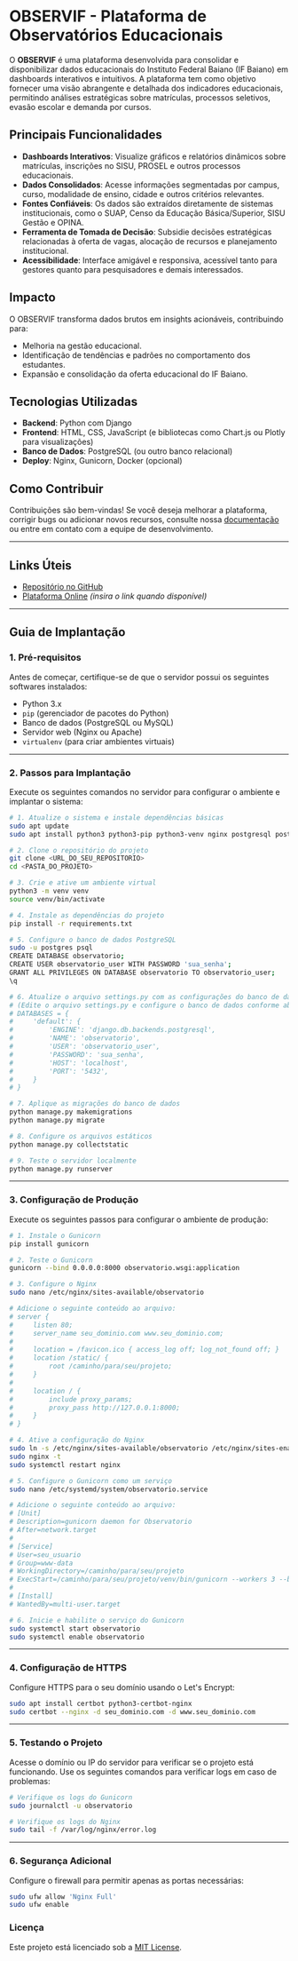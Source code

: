 # **OBSERVIF - Plataforma de Observatórios Educacionais**

O **OBSERVIF** é uma plataforma desenvolvida para consolidar e disponibilizar dados educacionais do Instituto Federal Baiano (IF Baiano) em dashboards interativos e intuitivos. A plataforma tem como objetivo fornecer uma visão abrangente e detalhada dos indicadores educacionais, permitindo análises estratégicas sobre matrículas, processos seletivos, evasão escolar e demanda por cursos.

## **Principais Funcionalidades**
- **Dashboards Interativos**: Visualize gráficos e relatórios dinâmicos sobre matrículas, inscrições no SISU, PROSEL e outros processos educacionais.
- **Dados Consolidados**: Acesse informações segmentadas por campus, curso, modalidade de ensino, cidade e outros critérios relevantes.
- **Fontes Confiáveis**: Os dados são extraídos diretamente de sistemas institucionais, como o SUAP, Censo da Educação Básica/Superior, SISU Gestão e OPINA.
- **Ferramenta de Tomada de Decisão**: Subsidie decisões estratégicas relacionadas à oferta de vagas, alocação de recursos e planejamento institucional.
- **Acessibilidade**: Interface amigável e responsiva, acessível tanto para gestores quanto para pesquisadores e demais interessados.

## **Impacto**
O OBSERVIF transforma dados brutos em insights acionáveis, contribuindo para:
- Melhoria na gestão educacional.
- Identificação de tendências e padrões no comportamento dos estudantes.
- Expansão e consolidação da oferta educacional do IF Baiano.

## **Tecnologias Utilizadas**
- **Backend**: Python com Django  
- **Frontend**: HTML, CSS, JavaScript (e bibliotecas como Chart.js ou Plotly para visualizações)  
- **Banco de Dados**: PostgreSQL (ou outro banco relacional)  
- **Deploy**: Nginx, Gunicorn, Docker (opcional)  

## **Como Contribuir**
Contribuições são bem-vindas! Se você deseja melhorar a plataforma, corrigir bugs ou adicionar novos recursos, consulte nossa [documentação](docs/) ou entre em contato com a equipe de desenvolvimento.

---

## **Links Úteis**
- [Repositório no GitHub](https://github.com/marciotrix77/OBSERVIF)
- [Plataforma Online](#) *(insira o link quando disponível)*

---

## **Guia de Implantação**

### **1. Pré-requisitos**
Antes de começar, certifique-se de que o servidor possui os seguintes softwares instalados:
- Python 3.x
- `pip` (gerenciador de pacotes do Python)
- Banco de dados (PostgreSQL ou MySQL)
- Servidor web (Nginx ou Apache)
- `virtualenv` (para criar ambientes virtuais)

---

### **2. Passos para Implantação**

Execute os seguintes comandos no servidor para configurar o ambiente e implantar o sistema:

```bash
# 1. Atualize o sistema e instale dependências básicas
sudo apt update
sudo apt install python3 python3-pip python3-venv nginx postgresql postgresql-contrib

# 2. Clone o repositório do projeto
git clone <URL_DO_SEU_REPOSITORIO>
cd <PASTA_DO_PROJETO>

# 3. Crie e ative um ambiente virtual
python3 -m venv venv
source venv/bin/activate

# 4. Instale as dependências do projeto
pip install -r requirements.txt

# 5. Configure o banco de dados PostgreSQL
sudo -u postgres psql
CREATE DATABASE observatorio;
CREATE USER observatorio_user WITH PASSWORD 'sua_senha';
GRANT ALL PRIVILEGES ON DATABASE observatorio TO observatorio_user;
\q

# 6. Atualize o arquivo settings.py com as configurações do banco de dados
# (Edite o arquivo settings.py e configure o banco de dados conforme abaixo)
# DATABASES = {
#     'default': {
#         'ENGINE': 'django.db.backends.postgresql',
#         'NAME': 'observatorio',
#         'USER': 'observatorio_user',
#         'PASSWORD': 'sua_senha',
#         'HOST': 'localhost',
#         'PORT': '5432',
#     }
# }

# 7. Aplique as migrações do banco de dados
python manage.py makemigrations
python manage.py migrate

# 8. Configure os arquivos estáticos
python manage.py collectstatic

# 9. Teste o servidor localmente
python manage.py runserver
```

---

### **3. Configuração de Produção**

Execute os seguintes passos para configurar o ambiente de produção:

```bash
# 1. Instale o Gunicorn
pip install gunicorn

# 2. Teste o Gunicorn
gunicorn --bind 0.0.0.0:8000 observatorio.wsgi:application

# 3. Configure o Nginx
sudo nano /etc/nginx/sites-available/observatorio

# Adicione o seguinte conteúdo ao arquivo:
# server {
#     listen 80;
#     server_name seu_dominio.com www.seu_dominio.com;
#
#     location = /favicon.ico { access_log off; log_not_found off; }
#     location /static/ {
#         root /caminho/para/seu/projeto;
#     }
#
#     location / {
#         include proxy_params;
#         proxy_pass http://127.0.0.1:8000;
#     }
# }

# 4. Ative a configuração do Nginx
sudo ln -s /etc/nginx/sites-available/observatorio /etc/nginx/sites-enabled
sudo nginx -t
sudo systemctl restart nginx

# 5. Configure o Gunicorn como um serviço
sudo nano /etc/systemd/system/observatorio.service

# Adicione o seguinte conteúdo ao arquivo:
# [Unit]
# Description=gunicorn daemon for Observatorio
# After=network.target
#
# [Service]
# User=seu_usuario
# Group=www-data
# WorkingDirectory=/caminho/para/seu/projeto
# ExecStart=/caminho/para/seu/projeto/venv/bin/gunicorn --workers 3 --bind unix:/caminho/para/seu/projeto/observatorio.sock observatorio.wsgi:application
#
# [Install]
# WantedBy=multi-user.target

# 6. Inicie e habilite o serviço do Gunicorn
sudo systemctl start observatorio
sudo systemctl enable observatorio
```

---

### **4. Configuração de HTTPS**

Configure HTTPS para o seu domínio usando o Let's Encrypt:

```bash
sudo apt install certbot python3-certbot-nginx
sudo certbot --nginx -d seu_dominio.com -d www.seu_dominio.com
```

---

### **5. Testando o Projeto**

Acesse o domínio ou IP do servidor para verificar se o projeto está funcionando. Use os seguintes comandos para verificar logs em caso de problemas:

```bash
# Verifique os logs do Gunicorn
sudo journalctl -u observatorio

# Verifique os logs do Nginx
sudo tail -f /var/log/nginx/error.log
```

---

### **6. Segurança Adicional**

Configure o firewall para permitir apenas as portas necessárias:

```bash
sudo ufw allow 'Nginx Full'
sudo ufw enable
```

### **Licença**
Este projeto está licenciado sob a [MIT License](LICENSE).  

